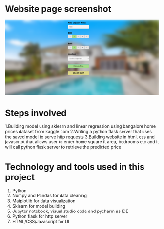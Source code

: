# Website page screenshot
![](BHP_website.PNG)

# Steps involved 
1.Building model using sklearn and linear regression using bangalore home prices dataset from kaggle.com
2.Writing a python flask server that uses the saved model to serve http requests
3.Building website in html, css and javascript that allows user to enter home square ft area, bedrooms etc and it will call python flask server to retrieve the predicted price


# Technology and tools used in this project
1. Python
2. Numpy and Pandas for data cleaning
3. Matplotlib for data visualization
4. Sklearn for model building
5. Jupyter notebook, visual studio code and pycharm as IDE
6. Python flask for http server
7. HTML/CSS/Javascript for UI




